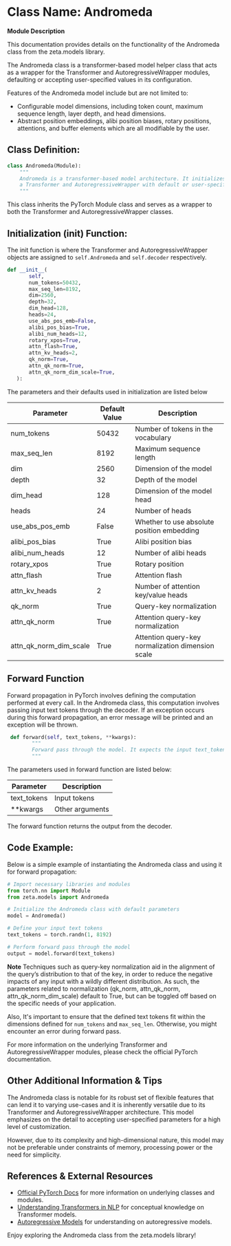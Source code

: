 # Class Name: Andromeda
**Module Description**

This documentation provides details on the functionality of the Andromeda class from the zeta.models library. 

The Andromeda class is a transformer-based model helper class that acts as a wrapper for the Transformer and AutoregressiveWrapper modules, defaulting or accepting user-specified values in its configuration. 

Features of the Andromeda model include but are not limited to: 
- Configurable model dimensions, including token count, maximum sequence length, layer depth, and head dimensions.
- Abstract position embeddings, alibi position biases, rotary positions, attentions, and buffer elements which are all modifiable by the user.

## Class Definition:

```python
class Andromeda(Module):
    """
    Andromeda is a transformer-based model architecture. It initializes with
    a Transformer and AutoregressiveWrapper with default or user-specified parameters.
    """
```
This class inherits the PyTorch Module class and serves as a wrapper to both the Transformer and AutoregressiveWrapper classes. 

## Initialization (__init__) Function:
The init function is where the Transformer and AutoregressiveWrapper objects are assigned to `self.Andromeda` and `self.decoder` respectively. 

```python
def __init__(
       self,
       num_tokens=50432,
       max_seq_len=8192,
       dim=2560,
       depth=32,
       dim_head=128,
       heads=24,
       use_abs_pos_emb=False,
       alibi_pos_bias=True,
       alibi_num_heads=12,
       rotary_xpos=True,
       attn_flash=True,
       attn_kv_heads=2,
       qk_norm=True,
       attn_qk_norm=True,
       attn_qk_norm_dim_scale=True,
   ):
```

The parameters and their defaults used in initialization are listed below

| Parameter | Default Value | Description |
| ------------- | ------------- | ------------- |
| num_tokens | 50432 | Number of tokens in the vocabulary |
| max_seq_len  | 8192 | Maximum sequence length |
| dim  | 2560 | Dimension of the model |
| depth  | 32 | Depth of the model |
| dim_head  | 128 | Dimension of the model head |
| heads | 24 | Number of heads |
| use_abs_pos_emb  | False | Whether to use absolute position embedding |
| alibi_pos_bias  | True | Alibi position bias |
| alibi_num_heads  | 12 | Number of alibi heads |
| rotary_xpos | True | Rotary position |
| attn_flash | True | Attention flash |
| attn_kv_heads | 2 | Number of attention key/value heads |
| qk_norm | True | Query-key normalization |
| attn_qk_norm | True | Attention query-key normalization |
| attn_qk_norm_dim_scale | True | Attention query-key normalization dimension scale |

## Forward Function
Forward propagation in PyTorch involves defining the computation performed at every call. In the Andromeda class, this computation involves passing input text tokens through the decoder. If an exception occurs during this forward propagation, an error message will be printed and an exception will be thrown.

```python
 def forward(self, text_tokens, **kwargs):
        """
        Forward pass through the model. It expects the input text_tokens.
        """
 ```
The parameters used in forward function are listed below:

| Parameter | Description |
| ------------- | ------------- |
| text_tokens | Input tokens |
| **kwargs | Other arguments |

The forward function returns the output from the decoder.

## Code Example:
Below is a simple example of instantiating the Andromeda class and using it for forward propagation:

```python
# Import necessary libraries and modules
from torch.nn import Module
from zeta.models import Andromeda

# Initialize the Andromeda class with default parameters
model = Andromeda()

# Define your input text tokens
text_tokens = torch.randn(1, 8192)

# Perform forward pass through the model
output = model.forward(text_tokens)
```

**Note** 
Techniques such as query-key normalization aid in the alignment of the query’s distribution to that of the key, in order to reduce the negative impacts of any input with a wildly different distribution. As such, the parameters related to normalization (qk_norm, attn_qk_norm, attn_qk_norm_dim_scale) default to True, but can be toggled off based on the specific needs of your application.

Also, It's important to ensure that the defined text tokens fit within the dimensions defined for `num_tokens` and `max_seq_len`. Otherwise, you might encounter an error during forward pass. 

For more information on the underlying Transformer and AutoregressiveWrapper modules, please check the official PyTorch documentation. 

## Other Additional Information & Tips 
The Andromeda class is notable for its robust set of flexible features that can lend it to varying use-cases and it is inherently versatile due to its Transformer and AutoregressiveWrapper architecture. This model emphasizes on the detail to accepting user-specified parameters for a high level of customization. 

However, due to its complexity and high-dimensional nature, this model may not be preferable under constraints of memory, processing power or the need for simplicity. 

## References & External Resources

- [Official PyTorch Docs](https://pytorch.org/docs/stable/nn.html) for more information on underlying classes and modules.
- [Understanding Transformers in NLP](https://towardsdatascience.com/transformers-141e32e69591) for conceptual knowledge on Transformer models.
- [Autoregressive Models](https://machinelearningmastery.com/autoregression-models-time-series-forecasting-python/) for understanding on autoregressive models. 

Enjoy exploring the Andromeda class from the zeta.models library!
